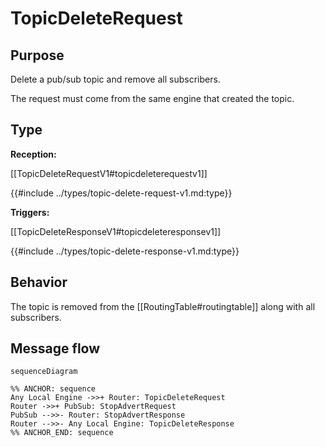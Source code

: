 <div class="message">

# TopicDeleteRequest

## Purpose

<!-- ANCHOR: purpose -->
Delete a pub/sub topic and remove all subscribers.

The request must come from the same engine that created the topic.
<!-- ANCHOR_END: purpose -->

## Type

<!-- ANCHOR: type -->
**Reception:**

[[TopicDeleteRequestV1#topicdeleterequestv1]]

{{#include ../types/topic-delete-request-v1.md:type}}

**Triggers:**

[[TopicDeleteResponseV1#topicdeleteresponsev1]]

{{#include ../types/topic-delete-response-v1.md:type}}
<!-- ANCHOR_END: type -->

## Behavior

<!-- ANCHOR: behavior -->
The topic is removed from the [[RoutingTable#routingtable]] along with all subscribers.
<!-- ANCHOR_END: behavior -->

## Message flow

<!-- ANCHOR: messages -->
```mermaid
sequenceDiagram

%% ANCHOR: sequence
Any Local Engine ->>+ Router: TopicDeleteRequest
Router ->>+ PubSub: StopAdvertRequest
PubSub -->>- Router: StopAdvertResponse
Router -->>- Any Local Engine: TopicDeleteResponse
%% ANCHOR_END: sequence
```
<!-- ANCHOR_END: messages -->

</div>
